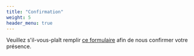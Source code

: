 ```yaml
---
title: "Confirmation"
weight: 5
header_menu: true
---
```


Veuillez s'il-vous-plaît remplir [ce formulaire](https://docs.google.com/forms/d/e/1FAIpQLSfd-lbKD-LF6TU6iZMvkAr9zh7gLO9jZrXtL9Bh57XFQcSeTA/viewform?usp=sf_link)
afin de nous confirmer votre présence.
